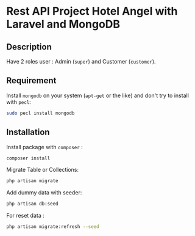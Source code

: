 # Rest API Project Hotel Angel with Laravel and MongoDB

## Description
Have 2 roles user : Admin (```super```) and Customer (```customer```).

## Requirement
Install ```mongodb``` on your system (``` apt-get ``` or the like) and don't try to install with ```pecl```:
```bash
sudo pecl install mongodb
```

## Installation

Install package with ```composer``` :

```bash
composer install
```

Migrate Table or Collections:
```bash
php artisan migrate
```

Add dummy data with seeder:
```bash
php artisan db:seed
```

For reset data :
```bash
php artisan migrate:refresh --seed
```